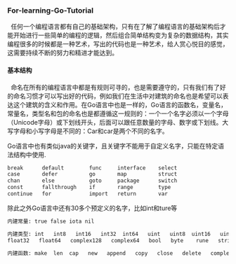 ### For-learning-Go-Tutorial
   任何一个编程语言都有自己的基础架构，只有在了解了编程语言的基础架构后才能开始进行一些简单的编程的逻辑，然后组合简单结构变为复杂的数据结构，其实编程很多的时候都是一种艺术，写出的代码也是一种艺术，给人赏心悦目的感觉，这需要持续不断的努力和精进才能达到。


#### 基本结构

   命名在所有的编程语言中都是有规则可寻的，也是需要遵守的，只有我们有了好的命名习惯才可以写出好的代码，例如我们在生活中对建筑的命名也是希望可以表达这个建筑的含义和作用。在Go语言中也是一样的，Go语言的函数名，变量名，常量名，类型名和包的命名也是都遵循这一规则的：一个一个名字必须以一个字母（Unicode字母）或下划线开头，后面可以跟任意数量的字母、数字或下划线。大写字母和小写字母是不同的：Car和car是两个不同的名字。

Go语言中也有类似java的关键字，且关键字不能用于自定义名字，只能在特定语法结构中使用.

```markdown
break      default        func     interface    select
case       defer          go       map          struct
chan       else           goto     package      switch
const      fallthrough    if       range        type
continue   for            import   return       var
```
除此之外Go语言中还有30多个预定义的名字，比如int和ture等

```markdown
内建常量: true false iota nil

内建类型: int   int8   int16   int32  int64   uint   uint8  uint16   uint32   uint64   uintptr  
float32   float64   complex128   complex64   bool   byte    rune   string  error

内建函数: make  len  cap   new   append   copy   close   delete   complex   real    imag    panic  recover
```
